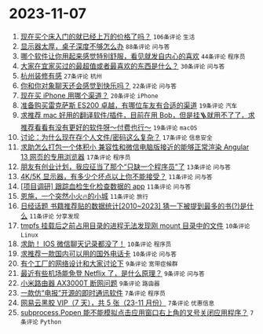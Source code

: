 # 2023-11-07

1. [现在买个床入门的就已经上万的价格了吗？](https://www.v2ex.com/t/989331) `106条评论` `生活`
1. [显示器太厚，桌子深度不够怎么办](https://www.v2ex.com/t/989334) `88条评论` `问与答`
1. [哪个软件让你用起来感觉特别舒服，看见就发自内心的喜欢](https://www.v2ex.com/t/989398) `44条评论` `程序员`
1. [大家在宜家买过的最超值或者最喜欢的东西是什么？](https://www.v2ex.com/t/989343) `30条评论` `问与答`
1. [杭州装修有感](https://www.v2ex.com/t/989353) `27条评论` `杭州`
1. [你和你对象聊天还会感觉到快乐吗？](https://www.v2ex.com/t/989340) `22条评论` `问与答`
1. [现在买 iPhone 用哪个渠道？](https://www.v2ex.com/t/989323) `20条评论` `iPhone`
1. [准备购买雷克萨斯 ES200 卓越，有哪位车友有合适的渠道](https://www.v2ex.com/t/989387) `19条评论` `汽车`
1. [求推荐 mac 好用的翻译软件/插件，目前在用 Bob，但是挂🪜就用不了了，求推荐看看有没有更好的软件呀～付费也行～](https://www.v2ex.com/t/989337) `19条评论` `macOS`
1. [讨论：为什么现在存个人文件/密码这么复杂？](https://www.v2ex.com/t/989358) `17条评论` `信息安全`
1. [求助怎么打包一个体积小 兼容性和微信电脑版接近的能够正常渲染 Angular 13 网页的专用浏览器](https://www.v2ex.com/t/989348) `17条评论` `程序员`
1. [朋友有创业计划，我应征当了那个“只缺一个程序员”了](https://www.v2ex.com/t/989342) `13条评论` `问与答`
1. [4K/5K 显示器，有多少个坏点以上你不能接受？](https://www.v2ex.com/t/989396) `11条评论` `问与答`
1. [[项目调研] 跟踪血检生化检查数据的 app](https://www.v2ex.com/t/989391) `11条评论` `问与答`
1. [恩施，一个突然小火🔥的小城](https://www.v2ex.com/t/989352) `11条评论` `旅行`
1. [日经话题 书籍推荐贴的数据统计[2010~2023] 猜一下被提到最多的书(?)是什么](https://www.v2ex.com/t/989325) `11条评论` `分享发现`
1. [tmpfs 挂载后之前占用目录的进程无法发现刚 mount 目录中的文件](https://www.v2ex.com/t/989378) `10条评论` `Linux`
1. [求助！ IOS 微信聊天记录都没了！](https://www.v2ex.com/t/989370) `10条评论` `程序员`
1. [求推荐一款国内可以用的国外电话卡](https://www.v2ex.com/t/989365) `10条评论` `问与答`
1. [有个工厂的网络设计和大家讨论下](https://www.v2ex.com/t/989399) `9条评论` `宽带症候群`
1. [最近有些机场能免登 Netflix 了，是什么原理？](https://www.v2ex.com/t/989355) `9条评论` `问与答`
1. [小米路由器 AX3000T 断网问题](https://www.v2ex.com/t/989344) `9条评论` `路由器`
1. [一款仿“电报”开源的即时通讯软件](https://www.v2ex.com/t/989382) `7条评论` `程序员`
1. [网易云黑胶 VIP（7 天），共 5 张（23-11 月份）](https://www.v2ex.com/t/989354) `7条评论` `优惠信息`
1. [subprocess.Popen 能不能模拟点击应用窗口右上角的叉号关闭应用程序？](https://www.v2ex.com/t/989347) `7条评论` `Python`
